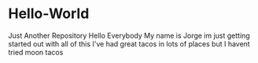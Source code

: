 # Hello-World
Just Another Repository
Hello Everybody
My name is Jorge im just getting started out with all of this
I've had great tacos in lots of places but I havent tried moon tacos 
